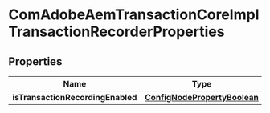 
# ComAdobeAemTransactionCoreImplTransactionRecorderProperties

## Properties
Name | Type | Description | Notes
------------ | ------------- | ------------- | -------------
**isTransactionRecordingEnabled** | [**ConfigNodePropertyBoolean**](ConfigNodePropertyBoolean.md) |  |  [optional]



